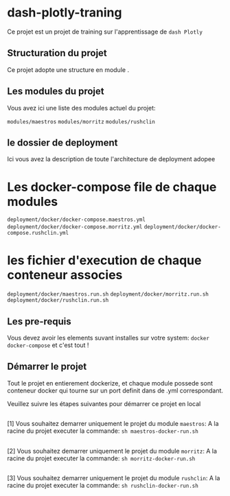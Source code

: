 # dash-plotly-traning

Ce projet est un projet de training sur l'apprentissage de `dash Plotly` 

## Structuration du projet

Ce projet adopte une structure en module .

## Les modules du projet

Vous avez ici une liste des modules actuel du projet:

`modules/maestros`
`modules/morritz`
`modules/rushclin`

## le dossier de deployment
Ici vous avez la description de toute l'architecture de deployment adopee

# Les docker-compose file de chaque modules

`deployment/docker/docker-compose.maestros.yml`
`deployment/docker/docker-compose.morritz.yml`
`deployment/docker/docker-compose.rushclin.yml`

# les fichier d'execution de chaque conteneur associes
`deployment/docker/maestros.run.sh`
`deployment/docker/morritz.run.sh`
`deployment/docker/rushclin.run.sh`

## Les pre-requis

Vous devez avoir les elements suvant installes sur votre system:
    `docker` `docker-compose` et c'est tout !
    
## Démarrer le projet
Tout le projet en entierement dockerize, et chaque module possede sont conteneur docker qui tourne sur un port
definit dans de .yml correspondant.

Veuillez suivre les étapes suivantes pour démarrer ce projet en local

##
[1] Vous souhaitez demarrer uniquement le projet du module `maestros`:
    A la racine du projet executer la commande:
    `sh maestros-docker-run.sh`

##
[2] Vous souhaitez demarrer uniquement le projet du module `morritz`:
    A la racine du projet executer la commande:
    `sh morritz-docker-run.sh`
##
[3] Vous souhaitez demarrer uniquement le projet du module `rushclin`:
    A la racine du projet executer la commande:
    `sh rushclin-docker-run.sh`





